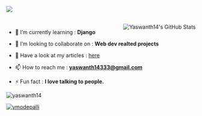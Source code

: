 
<img src="https://user-images.githubusercontent.com/73766693/164759554-a9c83b38-f504-463a-aeea-a299ab590d31.png">
<!-- 
<h1 align="center">Hi, I'm Yaswanth&ensp;<img src="programming.gif" alt="Computer man" style="width:48px;height:48px;"></h1> -->

<!-- <h3 align="center">web-development and problem-solving</h3> -->





<!-- <img align="right" alt="GIF" src="/devpic.gif?raw=true" width="400" height="300"/> -->

 
  <br><a href="https://awesome-github-stats.azurewebsites.net/index.html??cardType=github&theme=tokyonight">    <img align="right" alt="Yaswanth14's GitHub Stats" src="https://awesome-github-stats.azurewebsites.net/user-stats/Yaswanth14?cardType=github&theme=tokyonight" />  </a>

- 🌱 I’m currently learning : **Django**

- 👯 I’m looking to collaborate on : **Web dev realted projects**

- 📝 Have a look at my articles : [here](https://ymodepalli.hashnode.dev/)

- 📫 How to reach me : **yaswanth14333@gmail.com**

- ⚡ Fun fact : **I love talking to people.**


<p align="left"> <img src="https://komarev.com/ghpvc/?username=yaswanth14&label=Profile%20views&color=0e75b6&style=flat" alt="yaswanth14" /> </p>

<p align="left"> <a href="https://twitter.com/ymodepalli" target="blank"><img src="https://img.shields.io/twitter/follow/ymodepalli?logo=twitter&style=for-the-badge" alt="ymodepalli" /></a> </p>

